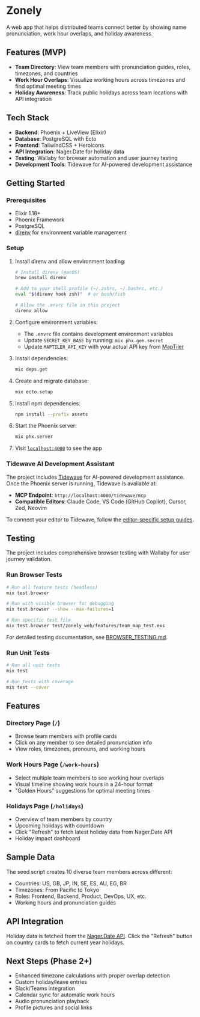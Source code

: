 # Zonely

A web app that helps distributed teams connect better by showing name pronunciation, work hour overlaps, and holiday awareness.

## Features (MVP)

- **Team Directory**: View team members with pronunciation guides, roles, timezones, and countries
- **Work Hour Overlaps**: Visualize working hours across timezones and find optimal meeting times
- **Holiday Awareness**: Track public holidays across team locations with API integration

## Tech Stack

- **Backend**: Phoenix + LiveView (Elixir)
- **Database**: PostgreSQL with Ecto
- **Frontend**: TailwindCSS + Heroicons
- **API Integration**: Nager.Date for holiday data
- **Testing**: Wallaby for browser automation and user journey testing
- **Development Tools**: Tidewave for AI-powered development assistance

## Getting Started

### Prerequisites

- Elixir 1.18+
- Phoenix Framework
- PostgreSQL
- [direnv](https://direnv.net/) for environment variable management

### Setup

1. Install direnv and allow environment loading:
   ```bash
   # Install direnv (macOS)
   brew install direnv
   
   # Add to your shell profile (~/.zshrc, ~/.bashrc, etc.)
   eval "$(direnv hook zsh)"  # or bash/fish
   
   # Allow the .envrc file in this project
   direnv allow
   ```

2. Configure environment variables:
   - The `.envrc` file contains development environment variables
   - Update `SECRET_KEY_BASE` by running: `mix phx.gen.secret`
   - Update `MAPTILER_API_KEY` with your actual API key from [MapTiler](https://www.maptiler.com/)

3. Install dependencies:
   ```bash
   mix deps.get
   ```

4. Create and migrate database:
   ```bash
   mix ecto.setup
   ```

5. Install npm dependencies:
   ```bash
   npm install --prefix assets
   ```

6. Start the Phoenix server:
   ```bash
   mix phx.server
   ```

7. Visit [`localhost:4000`](http://localhost:4000) to see the app

### Tidewave AI Development Assistant

The project includes [Tidewave](https://github.com/tidewave-ai/tidewave_phoenix) for AI-powered development assistance. Once the Phoenix server is running, Tidewave is available at:

- **MCP Endpoint**: `http://localhost:4000/tidewave/mcp`
- **Compatible Editors**: Claude Code, VS Code (GitHub Copilot), Cursor, Zed, Neovim

To connect your editor to Tidewave, follow the [editor-specific setup guides](https://github.com/tidewave-ai/tidewave_phoenix/tree/main/pages/editors).

## Testing

The project includes comprehensive browser testing with Wallaby for user journey validation.

### Run Browser Tests

```bash
# Run all feature tests (headless)
mix test.browser

# Run with visible browser for debugging
mix test.browser --show --max-failures=1

# Run specific test file
mix test.browser test/zonely_web/features/team_map_test.exs
```

For detailed testing documentation, see [BROWSER_TESTING.md](BROWSER_TESTING.md).

### Run Unit Tests

```bash
# Run all unit tests
mix test

# Run tests with coverage
mix test --cover
```

## Features

### Directory Page (`/`)
- Browse team members with profile cards
- Click on any member to see detailed pronunciation info
- View roles, timezones, pronouns, and working hours

### Work Hours Page (`/work-hours`)
- Select multiple team members to see working hour overlaps
- Visual timeline showing work hours in a 24-hour format
- "Golden Hours" suggestions for optimal meeting times

### Holidays Page (`/holidays`)
- Overview of team members by country
- Upcoming holidays with countdown
- Click "Refresh" to fetch latest holiday data from Nager.Date API
- Holiday impact dashboard

## Sample Data

The seed script creates 10 diverse team members across different:
- Countries: US, GB, JP, IN, SE, ES, AU, EG, BR
- Timezones: From Pacific to Tokyo
- Roles: Frontend, Backend, Product, DevOps, UX, etc.
- Working hours and pronunciation guides

## API Integration

Holiday data is fetched from the [Nager.Date API](https://date.nager.at/). Click the "Refresh" button on country cards to fetch current year holidays.

## Next Steps (Phase 2+)

- Enhanced timezone calculations with proper overlap detection
- Custom holiday/leave entries
- Slack/Teams integration
- Calendar sync for automatic work hours
- Audio pronunciation playback
- Profile pictures and social links